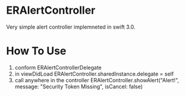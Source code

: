 # ERAlertController
Very simple alert controller implemneted in swift 3.0. 
# How To Use
1. conform ERAlertControllerDelegate
2. in viewDidLoad ERAlertController.sharedInstance.delegate = self
3. call anywhere in the controller ERAlertController.showAlert("Alert!", message: "Security Token Missing", isCancel: false)

